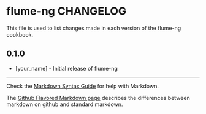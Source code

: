 flume-ng CHANGELOG
==================

This file is used to list changes made in each version of the flume-ng cookbook.

0.1.0
-----
- [your_name] - Initial release of flume-ng

- - -
Check the [Markdown Syntax Guide](http://daringfireball.net/projects/markdown/syntax) for help with Markdown.

The [Github Flavored Markdown page](http://github.github.com/github-flavored-markdown/) describes the differences between markdown on github and standard markdown.
